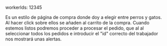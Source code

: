 workerIds: 12345

Es un estilo de página de compra donde doy a elegir entre perros y gatos. Al hacer click sobre ellos se añaden al carrito de la compra. Cuando estemos listos podremos proceder a procesar el pedido, que al al seleccionar todos los pedidos e introducir el "id" correcto del trabajador nos mostrará unas alertas.
